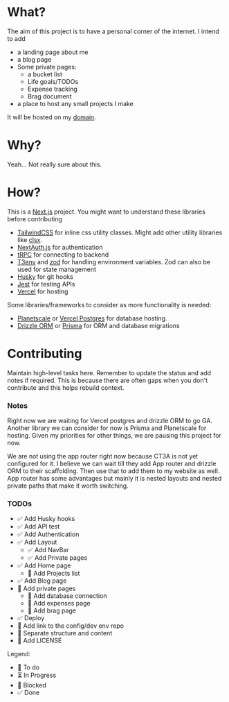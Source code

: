 # What?

The aim of this project is to have a personal corner of the internet. I intend to add

- a landing page about me
- a blog page
- Some private pages:
  - a bucket list
  - Life goals/TODOs
  - Expense tracking
  - Brag document
- a place to host any small projects I make

It will be hosted on my [domain](https://onkardeshpande.com).

# Why?

Yeah... Not really sure about this.

# How?

This is a [Next.js](https://nextjs.org/) project. You might want to understand these libraries before contributing

- [TailwindCSS](https://tailwindcss.com/) for inline css utility classes. Might add other utility libraries like [clsx](https://github.com/lukeed/clsx).
- [NextAuth.js](https://next-auth.js.org/) for authentication
- [tRPC](https://trpc.io/) for connecting to backend
- [T3env](https://env.t3.gg/) and [zod](https://zod.dev/) for handling environment variables. Zod can also be used for state management
- [Husky](https://typicode.github.io/husky/) for git hooks
- [Jest](https://jestjs.io/) for testing APIs
- [Vercel](https://vercel.com/) for hosting

Some libraries/frameworks to consider as more functionality is needed:

- [Planetscale](https://planetscale.com/) or [Vercel Postgres](https://vercel.com/docs/storage/vercel-postgres) for database hosting.
- [Drizzle ORM](https://orm.drizzle.team/) or [Prisma](https://www.prisma.io/) for ORM and database migrations

# Contributing

Maintain high-level tasks here. Remember to update the status and add notes if required. This is because there are often gaps when you don't contribute and this helps rebuild context.

### Notes

Right now we are waiting for Vercel postgres and drizzle ORM to go GA. Another library we can consider for now is Prisma and Planetscale for hosting.
Given my priorities for other things, we are pausing this project for now.

We are not using the app router right now because CT3A is not yet configured for it. I believe we can wait till they add App router and drizzle ORM to their scaffolding.
Then use that to add them to my website as well. App router has some advantages but mainly it is nested layouts and nested private paths that make it worth switching.

### TODOs

- ✅ Add Husky hooks
- ✅ Add API test
- ✅ Add Authentication
- ✅ Add Layout
  - ✅ Add NavBar
  - ✅ Add Private pages
- ✅ Add Home page
  - 💭 Add Projects list
- ✅ Add Blog page
- 💭 Add private pages
  - 💭 Add database connection
  - 💭 Add expenses page
  - 💭 Add brag page
- ✅ Deploy
- 💭 Add link to the config/dev env repo
- 💭 Separate structure and content
- 💭 Add LICENSE

Legend:

- 💭 To do
- ⏳ In Progress
- 🚫 Blocked
- ✅ Done
